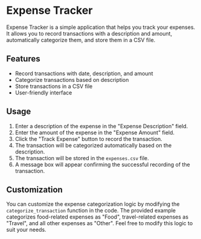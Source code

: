 # Expense Tracker

Expense Tracker is a simple application that helps you track your expenses. It allows you to record transactions with a description and amount, automatically categorize them, and store them in a CSV file.

## Features

- Record transactions with date, description, and amount
- Categorize transactions based on description
- Store transactions in a CSV file
- User-friendly interface

## Usage

1. Enter a description of the expense in the "Expense Description" field.
2. Enter the amount of the expense in the "Expense Amount" field.
3. Click the "Track Expense" button to record the transaction.
4. The transaction will be categorized automatically based on the description.
5. The transaction will be stored in the `expenses.csv` file.
6. A message box will appear confirming the successful recording of the transaction.

## Customization

You can customize the expense categorization logic by modifying the `categorize_transaction` function in the code. The provided example categorizes food-related expenses as "Food", travel-related expenses as "Travel", and all other expenses as "Other". Feel free to modify this logic to suit your needs.
